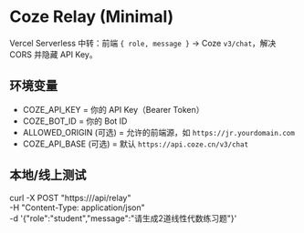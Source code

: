 # Coze Relay (Minimal)

Vercel Serverless 中转：前端 `{ role, message }` → Coze `v3/chat`，解决 CORS 并隐藏 API Key。

## 环境变量
- COZE_API_KEY  = 你的 API Key（Bearer Token）
- COZE_BOT_ID   = 你的 Bot ID
- ALLOWED_ORIGIN (可选) = 允许的前端源，如 `https://jr.yourdomain.com`
- COZE_API_BASE (可选)  = 默认 `https://api.coze.cn/v3/chat`

## 本地/线上测试
curl -X POST "https://<your-vercel-domain>/api/relay" \
  -H "Content-Type: application/json" \
  -d '{"role":"student","message":"请生成2道线性代数练习题"}'